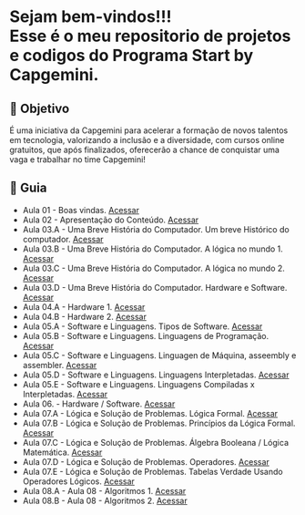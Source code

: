 

<h1> Sejam bem-vindos!!! </br>
 Esse é o meu repositorio de projetos e codigos do Programa Start by Capgemini. </h1>


<h2> 🎯 Objetivo </h2>

É uma iniciativa da Capgemini para acelerar a formação de novos talentos em tecnologia, valorizando a inclusão e a diversidade, com cursos online gratuitos, que após finalizados, oferecerão a chance de conquistar uma vaga e trabalhar no time Capgemini!




<h2 dir="auto"> 🚦 Guia </h2>
<ul dir="auto">
 <li> Aula 01 - Boas vindas. <a href="https://"> Acessar </a></li>
 <li> Aula 02 - Apresentação do Conteúdo. <a href="https://"> Acessar </a></li>
 <li> Aula 03.A - Uma Breve História do Computador. Um breve Histórico do computador. <a href="https://"> Acessar </a></li>
 <li> Aula 03.B - Uma Breve História do Computador. A lógica no mundo 1. <a href="https://"> Acessar </a></li>
 <li> Aula 03.C - Uma Breve História do Computador. A lógica no mundo 2. <a href="https://"> Acessar </a></li>
 <li> Aula 03.D - Uma Breve História do Computador. Hardware e Software. <a href="https://"> Acessar </a></li>
 <li> Aula 04.A - Hardware 1. <a href="https://"> Acessar </a></li>
 <li> Aula 04.B - Hardware 2. <a href="https://"> Acessar </a></li>
 <li> Aula 05.A - Software e Linguagens. Tipos de Software. <a href="https://"> Acessar </a></li>
 <li> Aula 05.B - Software e Linguagens. Linguagens de Programação. <a href="https://"> Acessar </a></li>
 <li> Aula 05.C - Software e Linguagens. Linguagen de Máquina, asseembly e assembler. <a href="https://"> Acessar </a></li>
 <li> Aula 05.D - Software e Linguagens. Linguagens Interpletadas. <a href="https://"> Acessar </a></li>
 <li> Aula 05.E - Software e Linguagens. Linguagens Compiladas x Interpletadas. <a href="https://"> Acessar </a></li>
 <li> Aula 06. - Hardware / Software. <a href="https://"> Acessar </a></li>
 <li> Aula 07.A - Lógica e Solução de Problemas. Lógica Formal. <a href="https://"> Acessar </a></li>
 <li> Aula 07.B - Lógica e Solução de Problemas. Princípios da Lógica Formal. <a href="https://"> Acessar </a></li>
 <li> Aula 07.C - Lógica e Solução de Problemas. Álgebra Booleana / Lógica Matemática. <a href="https://"> Acessar </a></li>
 <li> Aula 07.D - Lógica e Solução de Problemas. Operadores. <a href="https://"> Acessar </a></li>
 <li> Aula 07.E - Lógica e Solução de Problemas. Tabelas Verdade Usando Operadores Lógicos. <a href="https://"> Acessar </a></li>
 <li> Aula 08.A - Aula 08 - Algoritmos 1. <a href="https://"> Acessar </a></li>
 <li> Aula 08.B - Aula 08 - Algoritmos 2. <a href="https://"> Acessar </a></li>
   

</ul>

